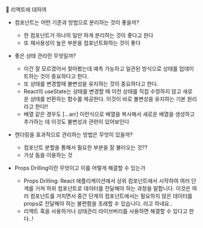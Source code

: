 🖤 리액트에 대하여

- 컴포넌트는 어떤 기준과 방법으로 분리하는 것이 좋을까?
  - 한 컴포넌트가 하나의 일만 하게 분리하는 것이 좋다고 한다
  - 또 재사용성이 높은 부분을 컴포넌트화하는 것이 좋다
- 좋은 상태 관리란 무엇일까?
  - 이건 잘 모르겠어서 찾아봤는데 예측 가능하고 일관된 방식으로 상태를 업데이트하는 것이 중요하다고 한다.
  - 또 상태를 변경할때 불변성을 유지하는 것이 중요하다고 한다.
  - React의 useState는 상태를 변경할 때 이전 상태를 직접 수정하지 않고 새로운 상태를 반환하는 함수를 제공한다. 이것이 바로 불변성을 유지하는 기본 원리라고 한다!!
  - 배열 같은 경우도 [...arr] 이런식으로 배열을 복사해서 새로운 배열을 생성하고 추가하는 데 이것도 불변성과 관련이 있어보인다
- 렌더링을 효과적으로 관리하는 방법은 무엇이 있을까?
  - 컴포넌트 분할을 통해서 필요한 부분을 잘 불러오는 것??
  - 가상 돔을 이용하는 것
- Props Drilling이란 무엇이고 이를 어떻게 해결할 수 있는가

  - Props Drilling: React 애플리케이션에서 상위 컴포넌트에서 시작하여 여러 단계를 거쳐 하위 컴포넌트로 데이터를 전달해야 하는 과정을 말합니다. 이것은 여러 컴포넌트를 거치면서 중간 단계의 컴포넌트에서는 필요하지 않은 데이터를 props로 전달해야 하는 불편함을 초래할 수 있습니다. 라고 하네요..
  - 리액트 훅을 사용하거나 상태관리 라이브버리를 사용하면 해결할 수 있다고 한다..!
